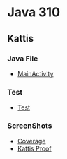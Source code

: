 # Java 310
## Kattis

### Java File
-	[MainActivity](app/src/main/java/com/example/kattis/words.java)

### Test
-	[Test](app/src/test/java/com/example/kattis/wordsTest.java)

### ScreenShots
-	[Coverage](coverage.jpg)
-   [Kattis Proof](kattisAccept.jpg)
